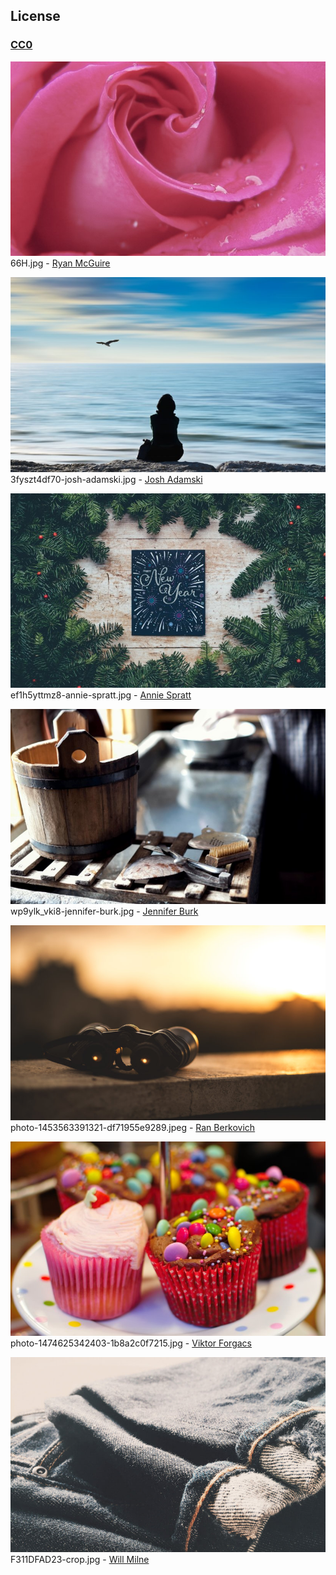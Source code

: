 ## License

### [CC0](https://creativecommons.org/publicdomain/zero/1.0/)

[![](./thumbs/66H.jpg)](66H.jpg)
66H.jpg - [Ryan McGuire](https://stocksnap.io/photo/2961C146BF)

[![](./thumbs/3fyszt4df70-josh-adamski.jpg)](3fyszt4df70-josh-adamski.jpg)  
3fyszt4df70-josh-adamski.jpg - [Josh Adamski](https://unsplash.com/photos/3FySzt4df70)

[![](./thumbs/ef1h5yttmz8-annie-spratt.jpg)](ef1h5yttmz8-annie-spratt.jpg)  
ef1h5yttmz8-annie-spratt.jpg - [Annie Spratt](https://unsplash.com/photos/Ef1H5YTTmZ8)

[![](./thumbs/wp9ylk_vki8-jennifer-burk.jpg)](wp9ylk_vki8-jennifer-burk.jpg)  
wp9ylk_vki8-jennifer-burk.jpg - [Jennifer Burk](https://unsplash.com/photos/wP9yLk_VKI8)

[![](./thumbs/photo-1453563391321-df71955e9289.jpeg)](photo-1453563391321-df71955e9289.jpeg)  
photo-1453563391321-df71955e9289.jpeg - [Ran Berkovich](https://unsplash.com/photos/kSLNVacFehs)

[![](./thumbs/photo-1474625342403-1b8a2c0f7215.jpg)](photo-1474625342403-1b8a2c0f7215.jpg)  
photo-1474625342403-1b8a2c0f7215.jpg - [Viktor Forgacs](https://unsplash.com/photos/51AhxwkYyHo)

[![](./thumbs/F311DFAD23-crop.jpg)](F311DFAD23-crop.jpg)
F311DFAD23-crop.jpg - [Will Milne](http://snapwiresnaps.tumblr.com/post/102446134397/will-milne-willmilnecom-free)